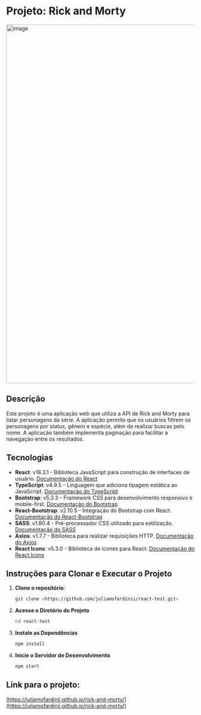# Projeto: Rick and Morty
<img width="959" alt="image" src="https://github.com/user-attachments/assets/610c7cc7-1878-432f-afde-cb3f00737126">

## Descrição

Este projeto é uma aplicação web que utiliza a API de Rick and Morty para listar personagens da série. A aplicação permite que os usuários filtrem os personagens por status, gênero e espécie, além de realizar buscas pelo nome. A aplicação também implementa paginação para facilitar a navegação entre os resultados.

## Tecnologias

- **React**: v18.3.1 - Biblioteca JavaScript para construção de interfaces de usuário. [Documentação do React](https://reactjs.org/docs/getting-started.html)
- **TypeScript**: v4.9.5 - Linguagem que adiciona tipagem estática ao JavaScript. [Documentação do TypeScript](https://www.typescriptlang.org/docs/)
- **Bootstrap**: v5.3.3 - Framework CSS para desenvolvimento responsivo e mobile-first. [Documentação do Bootstrap](https://getbootstrap.com/docs/5.3/getting-started/introduction/)
- **React-Bootstrap**: v2.10.5 - Integração do Bootstrap com React. [Documentação do React-Bootstrap](https://react-bootstrap.github.io/getting-started/introduction/)
- **SASS**: v1.80.4 - Pré-processador CSS utilizado para estilização. [Documentação do SASS](https://sass-lang.com/documentation)
- **Axios**: v1.7.7 - Biblioteca para realizar requisições HTTP. [Documentação do Axios](https://axios-http.com/docs/intro)
- **React Icons**: v5.3.0 - Biblioteca de ícones para React. [Documentação do React Icons](https://react-icons.github.io/react-icons/)

## Instruções para Clonar e Executar o Projeto

1. **Clone o repositório**:
    
    ```bash
    git clone <https://github.com/juliamofardinii/react-test.git>
    ```
    
2. **Acesse o Diretório do Projeto**
    
    ```bash
    cd react-test
    ```
    
3. **Instale as Dependências**
    
    ```bash
    npm install
    ```
    
4. **Inicie o Servidor de Desenvolvimento**
    
    ```bash
    npm start
    ```
    

## Link para o projeto:

[https://juliamofardinii.github.io/rick-and-morty/](https://juliamofardinii.github.io/rick-and-morty/)
